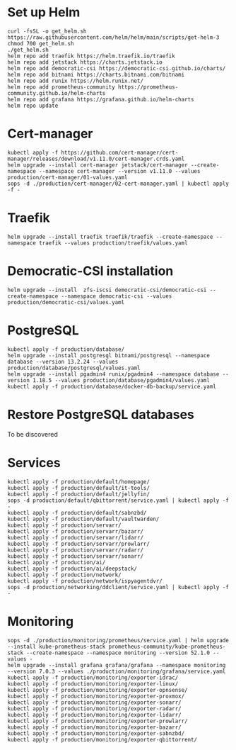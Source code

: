 # Set up Helm
    curl -fsSL -o get_helm.sh https://raw.githubusercontent.com/helm/helm/main/scripts/get-helm-3
    chmod 700 get_helm.sh
    ./get_helm.sh
    helm repo add traefik https://helm.traefik.io/traefik
    helm repo add jetstack https://charts.jetstack.io
    helm repo add democratic-csi https://democratic-csi.github.io/charts/
    helm repo add bitnami https://charts.bitnami.com/bitnami
    helm repo add runix https://helm.runix.net/
    helm repo add prometheus-community https://prometheus-community.github.io/helm-charts
    helm repo add grafana https://grafana.github.io/helm-charts
    helm repo update

# Cert-manager
    kubectl apply -f https://github.com/cert-manager/cert-manager/releases/download/v1.11.0/cert-manager.crds.yaml
    helm upgrade --install cert-manager jetstack/cert-manager --create-namespace --namespace cert-manager --version v1.11.0 --values production/cert-manager/01-values.yaml
    sops -d ./production/cert-manager/02-cert-manager.yaml | kubectl apply -f -

# Traefik
    helm upgrade --install traefik traefik/traefik --create-namespace --namespace traefik --values production/traefik/values.yaml

# Democratic-CSI installation

    helm upgrade --install  zfs-iscsi democratic-csi/democratic-csi --create-namespace --namespace democratic-csi --values production/democratic-csi/values.yaml

# PostgreSQL

    kubectl apply -f production/database/
    helm upgrade --install postgresql bitnami/postgresql --namespace database --version 13.2.24 --values production/database/postgresql/values.yaml
    helm upgrade --install pgadmin4 runix/pgadmin4 --namespace database --version 1.18.5 --values production/database/pgadmin4/values.yaml
    kubectl apply -f production/database/docker-db-backup/service.yaml

# Restore PostgreSQL databases

To be discovered

# Services
    kubectl apply -f production/default/homepage/
    kubectl apply -f production/default/it-tools/
    kubectl apply -f production/default/jellyfin/
    sops -d production/default/qbittorrent/service.yaml | kubectl apply -f -
    kubectl apply -f production/default/sabnzbd/
    kubectl apply -f production/default/vaultwarden/
    kubectl apply -f production/servarr/
    kubectl apply -f production/servarr/bazarr/
    kubectl apply -f production/servarr/lidarr/
    kubectl apply -f production/servarr/prowlarr/
    kubectl apply -f production/servarr/radarr/
    kubectl apply -f production/servarr/sonarr/
    kubectl apply -f production/ai/
    kubectl apply -f production/ai/deepstack/
    kubectl apply -f production/network/
    kubectl apply -f production/network/ispyagentdvr/
    sops -d production/networking/ddclient/service.yaml | kubectl apply -f -

# Monitoring

    sops -d ./production/monitoring/prometheus/service.yaml | helm upgrade --install kube-prometheus-stack prometheus-community/kube-prometheus-stack --create-namespace --namespace monitoring --version 52.1.0 --values -
    helm upgrade --install grafana grafana/grafana --namespace monitoring --version 7.0.3 --values ./production/monitoring/grafana/service.yaml
    kubectl apply -f production/monitoring/exporter-idrac/
    kubectl apply -f production/monitoring/exporter-linux/
    kubectl apply -f production/monitoring/exporter-opnsense/
    kubectl apply -f production/monitoring/exporter-proxmox/
    kubectl apply -f production/monitoring/exporter-sonarr/
    kubectl apply -f production/monitoring/exporter-radarr/
    kubectl apply -f production/monitoring/exporter-lidarr/
    kubectl apply -f production/monitoring/exporter-prowlarr/
    kubectl apply -f production/monitoring/exporter-bazarr/
    kubectl apply -f production/monitoring/exporter-sabnzbd/
    kubectl apply -f production/monitoring/exporter-qbittorrent/
